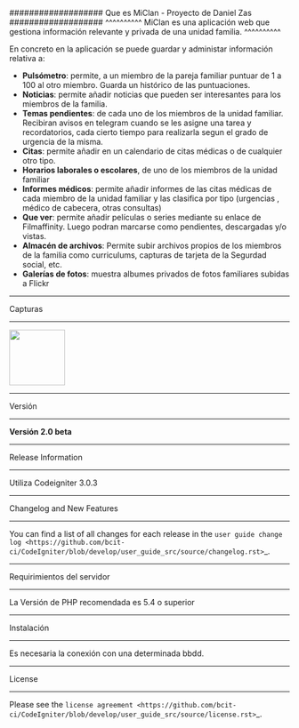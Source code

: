 ###################
Que es MiClan - Proyecto de Daniel Zas
###################
^^^^^^^^^^
MiClan es una aplicación web que gestiona información relevante y privada de una unidad familia.
^^^^^^^^^^

En concreto en la aplicación se puede guardar y administar información relativa a:

* **Pulsómetro**: permite, a un miembro de la pareja familiar puntuar de 1 a 100 al otro miembro. Guarda un histórico de las puntuaciones.
* **Noticias**: permite añadir noticias que pueden ser interesantes para los miembros de la familia.
* **Temas pendientes**: de cada uno de los miembros de la unidad familiar. Recibiran avisos en telegram cuando se les asigne una tarea y recordatorios, cada cierto tiempo para realizarla segun el grado de urgencia de la misma.
* **Citas**: permite añadir en un calendario de citas médicas o de cualquier otro tipo.
* **Horarios laborales o escolares**, de uno de los miembros de la unidad familiar
* **Informes médicos**: permite añadir informes de las citas médicas de cada miembro de la unidad familiar y las clasifica por tipo (urgencias , médico de cabecera, otras consultas)
* **Que ver**: permite añadir películas o series mediante su enlace de Filmaffinity. Luego podran marcarse como pendientes, descargadas y/o vistas.
* **Almacén de archivos**: Permite subir archivos propios de los miembros de la familia como curriculums, capturas de tarjeta de la Segurdad social, etc.
* **Galerías de fotos**: muestra albumes privados de fotos familiares subidas a Flickr


************
Capturas
************

<img src="https://lh4.googleusercontent.com/eHuqFM1kf010LnscLCvuEWjworpb1TO7-1CLwcIXsmDb-0yxqWwOHFDzBKHal056Ughq3anz1ipCutjacHQ2Mc3dQQ67D37FN2VnvobKK53q5e2SAhw4CKsWIMT-UgyuDdc2e4o" style=" width:100px ; height:100px " />






************
Versión
************
**Versión 2.0 beta**

*******************
Release Information
*******************

Utiliza Codeigniter 3.0.3 

**************************
Changelog and New Features
**************************

You can find a list of all changes for each release in the `user
guide change log <https://github.com/bcit-ci/CodeIgniter/blob/develop/user_guide_src/source/changelog.rst>`_.

*******************
Requirimientos del servidor
*******************

La Versión de PHP recomendada es 5.4 o superior

************
Instalación
************
Es necesaria la conexión con una determinada bbdd. 


*******
License
*******

Please see the `license
agreement <https://github.com/bcit-ci/CodeIgniter/blob/develop/user_guide_src/source/license.rst>`_.


